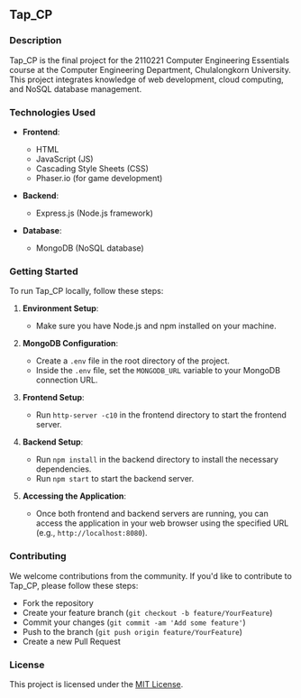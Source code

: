 ## Tap_CP

### Description
Tap_CP is the final project for the 2110221 Computer Engineering Essentials course at the Computer Engineering Department, Chulalongkorn University. This project integrates knowledge of web development, cloud computing, and NoSQL database management.

### Technologies Used
- **Frontend**:
  - HTML
  - JavaScript (JS)
  - Cascading Style Sheets (CSS)
  - Phaser.io (for game development)

- **Backend**:
  - Express.js (Node.js framework)

- **Database**:
  - MongoDB (NoSQL database)

### Getting Started
To run Tap_CP locally, follow these steps:

1. **Environment Setup**:
   - Make sure you have Node.js and npm installed on your machine.

2. **MongoDB Configuration**:
   - Create a `.env` file in the root directory of the project.
   - Inside the `.env` file, set the `MONGODB_URL` variable to your MongoDB connection URL.

3. **Frontend Setup**:
   - Run `http-server -c10` in the frontend directory to start the frontend server.

4. **Backend Setup**:
   - Run `npm install` in the backend directory to install the necessary dependencies.
   - Run `npm start` to start the backend server.

5. **Accessing the Application**:
   - Once both frontend and backend servers are running, you can access the application in your web browser using the specified URL (e.g., `http://localhost:8080`).

### Contributing
We welcome contributions from the community. If you'd like to contribute to Tap_CP, please follow these steps:
- Fork the repository
- Create your feature branch (`git checkout -b feature/YourFeature`)
- Commit your changes (`git commit -am 'Add some feature'`)
- Push to the branch (`git push origin feature/YourFeature`)
- Create a new Pull Request

### License
This project is licensed under the [MIT License](LICENSE).
